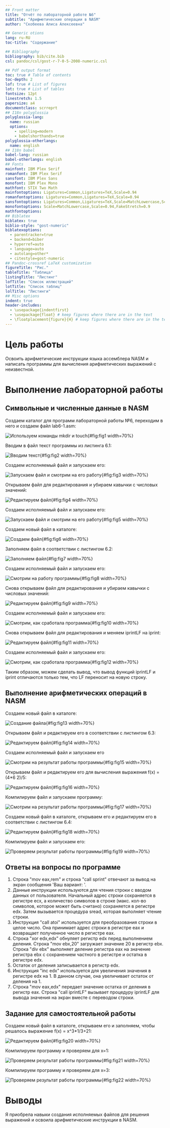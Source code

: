 ```yaml
---
## Front matter
title: "Отчёт по лабораторной работе №6"
subtitle: "Арифметические операции в NASM"
author: "Скобеева Алиса Алексеевна"

## Generic otions
lang: ru-RU
toc-title: "Содержание"

## Bibliography
bibliography: bib/cite.bib
csl: pandoc/csl/gost-r-7-0-5-2008-numeric.csl

## Pdf output format
toc: true # Table of contents
toc-depth: 2
lof: true # List of figures
lot: true # List of tables
fontsize: 12pt
linestretch: 1.5
papersize: a4
documentclass: scrreprt
## I18n polyglossia
polyglossia-lang:
  name: russian
  options:
	- spelling=modern
	- babelshorthands=true
polyglossia-otherlangs:
  name: english
## I18n babel
babel-lang: russian
babel-otherlangs: english
## Fonts
mainfont: IBM Plex Serif
romanfont: IBM Plex Serif
sansfont: IBM Plex Sans
monofont: IBM Plex Mono
mathfont: STIX Two Math
mainfontoptions: Ligatures=Common,Ligatures=TeX,Scale=0.94
romanfontoptions: Ligatures=Common,Ligatures=TeX,Scale=0.94
sansfontoptions: Ligatures=Common,Ligatures=TeX,Scale=MatchLowercase,Scale=0.94
monofontoptions: Scale=MatchLowercase,Scale=0.94,FakeStretch=0.9
mathfontoptions:
## Biblatex
biblatex: true
biblio-style: "gost-numeric"
biblatexoptions:
  - parentracker=true
  - backend=biber
  - hyperref=auto
  - language=auto
  - autolang=other*
  - citestyle=gost-numeric
## Pandoc-crossref LaTeX customization
figureTitle: "Рис."
tableTitle: "Таблица"
listingTitle: "Листинг"
lofTitle: "Список иллюстраций"
lotTitle: "Список таблиц"
lolTitle: "Листинги"
## Misc options
indent: true
header-includes:
  - \usepackage{indentfirst}
  - \usepackage{float} # keep figures where there are in the text
  - \floatplacement{figure}{H} # keep figures where there are in the text
---
```


# Цель работы

Освоить арифметические инструкции языка ассемблера NASM и написать программы для вычисления арифметических выражений с неизвестной. 

# Выполнение лабораторной работы
## Символьные и численные данные в NASM
Создаем каталог для программ лабораторной работы №6, переходим в него и создаем файл lab6-1.asm:

![Используем команды mkdir и touch](image/1.png){#fig:fig1 width=70%}

Вводим в файл текст программы из листинга 6.1:

![Вводим текст](image/2.png){#fig:fig2 width=70%}

Создаем исполняемый файл и запускаем его:

![Запускаем файл и смотрим на его работу](image/3.png){#fig:fig3 width=70%}

Открываем файл для редактирования и убираем кавычки с числовых значений:

![Редактируем файл](image/4.png){#fig:fig4 width=70%}

Создаем исполняемый файл и запускаем его:

![Запускаем файл и смотрим на его работу](image/5.png){#fig:fig5 width=70%}

Создаем новый файл в каталоге:

![Создаем файл](image/6.png){#fig:fig6 width=70%}

Заполняем файл в соответствии с листингом 6.2:

![Заполняем файл](image/7.png){#fig:fig7 width=70%}

Создаем исполняемый файл и запускаем его:

![Смотрим на работу программы](image/8.png){#fig:fig8 width=70%}

Снова открываем файл для редактирования и убираем кавычки с числовых значений:

![Редактируем файл](image/9.png){#fig:fig9 width=70%}

Создаем исполняемый файл и запускаем его:

![Смотрим, как сработала программа](image/10.png){#fig:fig10 width=70%}

Снова открываем файл для редактирования и меняем iprintLF на iprint: 

![Редактируем файл](image/11.png){#fig:fig11 width=70%}

Создаем исполняемый файл и запускаем его:

![Смотрим, как сработала программа](image/12.png){#fig:fig12 width=70%}

Таким образом, можем сделать вывод, что вывод функций iprintLF и iprint отличаются только тем, что LF переносит на новую строку.


## Выполнение арифметических операций в NASM

Создаем новый файл в каталоге:

![Создание файла](image/13.png){#fig:fig13 width=70%}

Открываем файл и редактируем его в соответствии с листингом 6.3:

![Редактируем файл](image/14.png){#fig:fig14 width=70%}

Создаем исполняемый файл и запускаем его

![Смотрим на результат работы программы](image/15.png){#fig:fig15 width=70%}

Открываем файл и редактируем его для вычисления выражения f(x) = (4*6 2)/5:

![Редактируем файл](image/16.png){#fig:fig16 width=70%}

Компилируем файл и запускаем программу:

![Смотрим на результат работы программы](image/17.png){#fig:fig17 width=70%}

Создаем новый файл в каталоге, открываем его и редактируем его в соответствии с листингом 6.4:

![Редактируем файл](image/18.png){#fig:fig18 width=70%}

Компилируем файл и запускаем его:

![Проверяем результат работы программы](image/19.png){#fig:fig19 width=70%}

## Ответы на вопросы по программе

1. Строка "mov eax,rem" и строка "call sprint" отвечают за вывод на экран сообщения 'Ваш вариант: '.
2. Данные инструкции используются для чтения строки с вводом данных от пользователя. Начальный адрес строки сохраняется в регистре ecx, а количество символов в строке (макс. кол-во символов, которое может быть считано) сохраняется в регистре edx. Затем вызывается процедура sread, которая выполняет чтение строки.
3. Инструкция "call atoi" используется для преобразования строки в целое число. Она принимает адрес строки в регистре eax и возвращает полученное число в регистре eax. 
4. Строка "xor edx,edx" обнуляет регистр edx перед выполнением деления. Строка "mov ebx,20" загружает значение 20 в регистр ebx. Строка "div ebx" выполняет деление регистра eax на значение регистра ebx с сохранением частного в регистре и остатка в регистре edx. 
5. Остаток от деления записывается в регистр edx.
6. Инструкция "inc edx" используется для увеличения значения в регистре edx на 1. В данном случае, она увеличивает остаток от деления на 1.
7. Строка "mov eax,edx" передает значение остатка от деления в регистр eax. Строка "call iprintLF" вызывает процедуру iprintLF для вывода значения на экран вместе с переводом строки.

## Задание для самостоятельной работы

Создаем новый файл в каталоге, открываем его и заполняем, чтобы решалось выражение f(x) = x^3*1/3+21:

![Редактируем файл](image/20.png){#fig:fig20 width=70%}

Компилируем программу и проверяем для х=1:

![Проверяем результат работы программы](image/21.png){#fig:fig21 width=70%}

Компилируем программу и проверяем для х=3:

![Проверяем результат работы программы](image/22.png){#fig:fig22 width=70%}

# Выводы

Я приобрела навыки создания исполняемых файлов для решения выражений и освоила арифметические инструкции в NASM.
